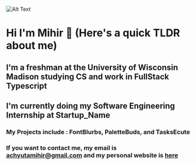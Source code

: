 ![Alt Text](https://i.imgur.com/Ug2rb1J.gif)

# Hi I'm Mihir 👋 (Here's a quick TLDR about me)

## I'm a freshman at the University of Wisconsin Madison studying CS and work in FullStack Typescript

## I'm currently doing my Software Engineering Internship at Startup_Name

### My Projects include : FontBlurbs, PaletteBuds, and TasksEcute

### If you want to contact me, my email is achyutamihir@gmail.com and my personal website is [here](https://mihirachyuta.netlify.app/)
